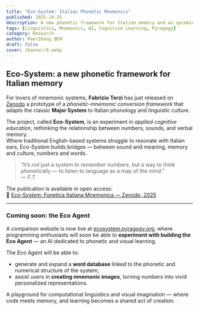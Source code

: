 ```yaml
---
title: "Eco-System: Italian Phonetic Mnemonics"
published: 2025-10-25
description: A new phonetic framework for Italian memory and an upcoming AI agent exploring its creative applications.
tags: [Linguistics, Mnemonics, AI, Cognitive Learning, Pyragogy]
category: Research
author: PeerZhong 朋中
draft: false
cover: /banner/9.webp
---
```


## Eco-System: a new phonetic framework for Italian memory

For lovers of mnemonic systems, **Fabrizio Terzi** has just released on [Zenodo](https://doi.org/10.5281/zenodo.17436054) a prototype of a *phonetic-mnemonic conversion framework* that adapts the classic **Major System** to Italian phonology and linguistic culture.  

The project, called **Eco-System**, is an experiment in *applied cognitive education*, rethinking the relationship between numbers, sounds, and verbal memory.  
Where traditional English-based systems struggle to resonate with Italian ears, Eco-System builds bridges — between sound and meaning, memory and culture, numbers and words.

> “It’s not just a system to remember numbers, but a way to think phonetically — to listen to language as a map of the mind.”  
> — *F.T.*

The publication is available in open access:  
🔗 [Eco-System: Fonetica Italiana Mnemonica — Zenodo, 2025](https://doi.org/10.5281/zenodo.17436054)

---

### Coming soon: the Eco Agent

A companion website is now live at [ecosystem.pyragogy.org](https://ecosystem.pyragogy.org/), where programming enthusiasts will soon be able to **experiment with building the Eco Agent** — an AI dedicated to phonetic and visual learning.  

The Eco Agent will be able to:
- generate and expand a **word database** linked to the phonetic and numerical structure of the system;  
- assist users in **creating mnemonic images**, turning numbers into vivid personalized representations.  

A playground for computational linguistics and visual imagination — where code meets memory, and learning becomes a shared act of creation.
